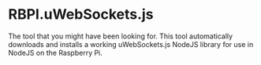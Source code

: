 # RBPI.uWebSockets.js
The tool that you might have been looking for. This tool automatically downloads and installs a working uWebSockets.js NodeJS library for use in NodeJS on the Raspberry Pi.
